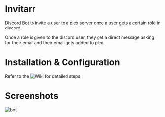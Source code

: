 # Invitarr
Discord Bot to invite a user to a plex server once a user gets a certain role in discord. 

Once a role is given to the discord user, they get a direct message asking for their email and their email gets added to plex. 

# Installation & Configuration
Refer to the ![Wiki](https://github.com/Sleepingpirates/Invitarr/wiki/Installation-&-Configuration) for detailed steps

# Screenshots
![bot](https://github.com/Sleepingpirates/Invitarr/blob/master/Screenshots/ss2.png)
